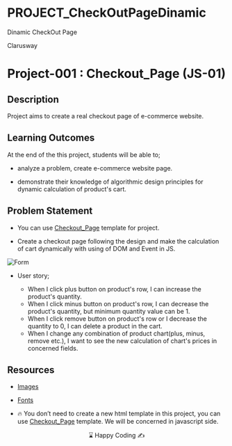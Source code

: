 # PROJECT_CheckOutPageDinamic

Dinamic CheckOut Page

<p>Clarusway<img align="right"
  src="https://secure.meetupstatic.com/photos/event/3/1/b/9/600_488352729.jpeg"  width="15px"></p>

# Project-001 : Checkout_Page (JS-01)

## Description

Project aims to create a real checkout page of e-commerce website.

## Learning Outcomes

At the end of the this project, students will be able to;

- analyze a problem, create e-commerce website page.

- demonstrate their knowledge of algorithmic design principles for dynamic calculation of product's cart.

## Problem Statement

- You can use [Checkout_Page](https://github.com/clarusway/clarusway-full-stack-11-22/tree/main/html-css/projects/004-checkout-form) template for project.

- Create a checkout page following the design and make the calculation of cart dynamically with using of DOM and Event in JS.

![Form](checkout_app.gif)

- User story;

  - When I click plus button on product's row, I can increase the product's quantity.
  - When I click minus button on product's row, I can decrease the product's quantity, but minimum quantity value can be 1.
  - When I click remove button on product's row or I decrease the quantity to 0, I can delete a product in the cart.
  - When I change any combination of product chart(plus, minus, remove etc.), I want to see the new calculation of chart's prices in concerned fields.

## Resources

- [Images](./IMG/)

- [Fonts](./FONTS/)

- 🔥 You don’t need to create a new html template in this project, you can use [Checkout_Page](https://github.com/clarusway/clarusway-full-stack-10-21/tree/main/javascript/Projects/005-Checkout_Page/) template. We will be concerned in javascript side.

<center> ⌛ Happy Coding  ✍ </center>
